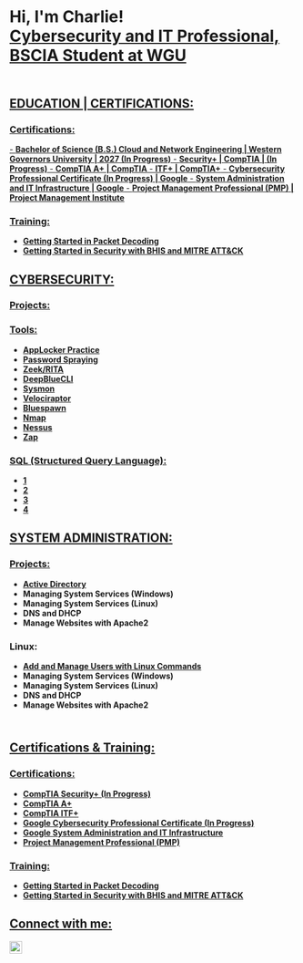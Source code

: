 <h1>Hi, I'm Charlie! <br/><a href="https://www.linkedin.com/in/charlesbarnes37/">Cybersecurity and IT Professional, BSCIA Student at WGU</a>

 <h2><br/><a href="https://www.linkedin.com/in/charlesbarnes37/">EDUCATION | CERTIFICATIONS:</h2>

<h3>Certifications:</h3>
  - <b>Bachelor of Science (B.S.) Cloud and Network Engineering | Western Governors University | 2027 (In Progress)</b>
  - <b>Security+ | CompTIA | (In Progress)</b>
  - <b>CompTIA A+ | CompTIA</b>
  - <b>ITF+ | CompTIA+</b>
  - <b>Cybersecurity Professional Certificate (In Progress) | Google</b>
  - <b>System Administration and IT Infrastructure | Google</b>
  - <b>Project Management Professional (PMP) | Project Management Institute</b>

  <h3>Training:</h3>
  
  - <b>Getting Started in Packet Decoding</b>
  - <b>Getting Started in Security with BHIS and MITRE ATT&CK</b>
  
<h2>CYBERSECURITY:</h2>
<h3>Projects:</h3>

<h3>Tools:</h3>

- <b>AppLocker Practice</b>
- <b>Password Spraying</b>
- <b>Zeek/RITA</b>
- <b>DeepBlueCLI</b>
- <b>Sysmon</b>
- <b>Velociraptor</b>
- <b>Bluespawn</b>
- <b>Nmap</b>
- <b>Nessus</b>
- <b>Zap</b>

<h3>SQL (Structured Query Language):</h3>

- <b>1</b>
- <b>2</b>
- <b>3</b>
- <b>4</b>

<h2>SYSTEM ADMINISTRATION:</h2>
<h3>Projects:</h3>

- <b/><a href="https://github.com/charlesbarnes37/ActiveDirectoryLab/tree/main">Active Directory</a>
- <b>Managing System Services (Windows)</b>  
- <b>Managing System Services (Linux)</b>
- <b>DNS and DHCP</b>
- <b>Manage Websites with Apache2</b>

<h3>Linux:</h3>

- <b/><a href="https://github.com/charlesbarnes37/AddandManageUserswithLinuxCommands/blob/main">Add and Manage Users with Linux Commands</a>
- <b>Managing System Services (Windows)</b>  
- <b>Managing System Services (Linux)</b>
- <b>DNS and DHCP</b>
- <b>Manage Websites with Apache2</b>

<h2><br/><a href="https://www.linkedin.com/in/charlesbarnes37/">Certifications & Training:</h2>

<h3>Certifications:</h3>

  - <b>CompTIA Security+ (In Progress)</b>
  - <b>CompTIA A+</b>
  - <b>CompTIA ITF+</b>
  - <b>Google Cybersecurity Professional Certificate (In Progress)</b>
  - <b>Google System Administration and IT Infrastructure</b>
  - <b>Project Management Professional (PMP)</b>

  <h3>Training:</h3>
  
  - <b>Getting Started in Packet Decoding</b>
  - <b>Getting Started in Security with BHIS and MITRE ATT&CK</b>
  
<h2>Connect with me:</h2>

[<img align="left" alt="JoshMadakor | LinkedIn" width="22px" src="https://cdn.jsdelivr.net/npm/simple-icons@v3/icons/linkedin.svg" />][linkedin]

[linkedin]: https://linkedin.com/in/charlesbarnes37

<!--
**joshmadakor1/joshmadakor1** is a ✨ _special_ ✨ repository because its `README.md` (this file) appears on your GitHub profile.

Here are some ideas to get you started:

- 🔭 I’m currently working on ...
- 🌱 I’m currently learning ...
- 👯 I’m looking to collaborate on ...
- 🤔 I’m looking for help with ...
- 💬 Ask me about ...
- 📫 How to reach me: ...
- 😄 Pronouns: ...
- ⚡ Fun fact: ...
-->
